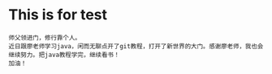 # This is for test
	师父领进门，修行靠个人。
	近日跟廖老师学习java，闲而无聊点开了git教程，打开了新世界的大门。感谢廖老师，我也会继续努力。把java教程学完，继续看书！
	加油！
